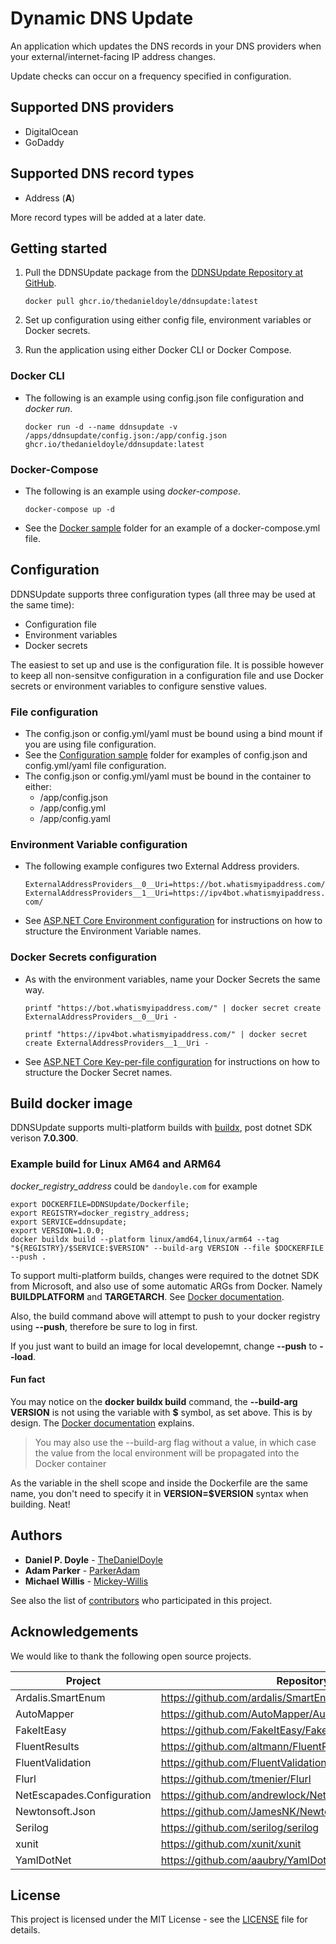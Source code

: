 # Dynamic DNS Update

An application which updates the DNS records in your DNS providers when your external/internet-facing IP address changes.

Update checks can occur on a frequency specified in configuration.

## Supported DNS providers

* DigitalOcean
* GoDaddy

## Supported DNS record types

* Address (**A**)

More record types will be added at a later date.

## Getting started

1. Pull the DDNSUpdate package from the [DDNSUpdate Repository at GitHub](https://github.com/users/TheDanielDoyle/packages/container/package/ddnsupdate).

    ``docker pull ghcr.io/thedanieldoyle/ddnsupdate:latest``

2. Set up configuration using either config file, environment variables or Docker secrets.

3. Run the application using either Docker CLI or Docker Compose.

### Docker CLI

* The following is an example using config.json file configuration and *docker run*.

    ``docker run -d --name ddnsupdate -v /apps/ddnsupdate/config.json:/app/config.json ghcr.io/thedanieldoyle/ddnsupdate:latest``

### Docker-Compose

* The following is an example using *docker-compose*.

    ``docker-compose up -d``

* See the [Docker sample](https://github.com/TheDanielDoyle/DDNSUpdate/tree/master/samples/) folder for an example of a docker-compose.yml file.

## Configuration

DDNSUpdate supports three configuration types (all three may be used at the same time):

* Configuration file
* Environment variables
* Docker secrets

The easiest to set up and use is the configuration file. It is possible however to keep all non-sensitve configuration in a configuration file and use Docker secrets or environment variables to configure senstive values.

### File configuration

* The config.json or config.yml/yaml must be bound using a bind mount if you are using file configuration.
* See the [Configuration sample](https://github.com/TheDanielDoyle/DDNSUpdate/tree/master/samples/Configuration) folder for examples of config.json and config.yml/yaml file configuration.
* The config.json or config.yml/yaml must be bound in the container to either:
  * /app/config.json
  * /app/config.yml
  * /app/config.yaml

### Environment Variable configuration

* The following example configures two External Address providers.

    ``ExternalAddressProviders__0__Uri=https://bot.whatismyipaddress.com/``
    ``ExternalAddressProviders__1__Uri=https://ipv4bot.whatismyipaddress.com/``

* See [ASP.NET Core Environment configuration](https://docs.microsoft.com/en-us/aspnet/core/fundamentals/configuration/?view=aspnetcore-3.1#environment-variables) for instructions on how to structure the Environment Variable names.

### Docker Secrets configuration

* As with the environment variables, name your Docker Secrets the same way.

    ``printf "https://bot.whatismyipaddress.com/" | docker secret create ExternalAddressProviders__0__Uri -``

    ``printf "https://ipv4bot.whatismyipaddress.com/" | docker secret create ExternalAddressProviders__1__Uri -``

* See [ASP.NET Core Key-per-file configuration](https://docs.microsoft.com/en-us/aspnet/core/fundamentals/configuration/?view=aspnetcore-3.1#key-per-file-configuration-provider) for instructions on how to structure the Docker Secret names.

## Build docker image

DDNSUpdate supports multi-platform builds with [buildx](https://docs.docker.com/engine/reference/commandline/buildx/), post dotnet SDK verison **7.0.300**.

### Example build for Linux AM64 and ARM64

_docker_registry_address_ could be `dandoyle.com` for example

```shell
export DOCKERFILE=DDNSUpdate/Dockerfile;
export REGISTRY=docker_registry_address;
export SERVICE=ddnsupdate;
export VERSION=1.0.0;
docker buildx build --platform linux/amd64,linux/arm64 --tag "${REGISTRY}/$SERVICE:$VERSION" --build-arg VERSION --file $DOCKERFILE --push .
```
To support multi-platform builds, changes were required to the dotnet SDK from Microsoft, and also use of some automatic ARGs from Docker. Namely **BUILDPLATFORM** and **TARGETARCH**. See [Docker documentation](https://docs.docker.com/engine/reference/builder/#automatic-platform-args-in-the-global-scope). 

Also, the build command above will attempt to push to your docker registry using **--push**, therefore be sure to log in first.

If you just want to build an image for local developemnt, change **--push** to **--load**.

#### Fun fact

You may notice on the **docker buildx build** command, the **--build-arg VERSION** is not using the variable with **$** symbol, as set above. This is by design. The [Docker documentation](https://docs.docker.com/engine/reference/commandline/build/#build-arg) explains.

> You may also use the --build-arg flag without a value, in which case the value from the local environment will be propagated into the Docker container

As the variable in the shell scope and inside the Dockerfile are the same name, you don't need to specify it in **VERSION=$VERSION** syntax when building. Neat!

## Authors

* **Daniel P. Doyle** - [TheDanielDoyle](https://github.com/TheDanielDoyle/)
* **Adam Parker** - [ParkerAdam](https://github.com/parkeradam/)
* **Michael Willis** - [Mickey-Willis](https://github.com/mickey-willis/)

See also the list of [contributors](https://github.com/TheDanielDoyle/DDNSUpdate/contributors) who participated in this project.

## Acknowledgements

We would like to thank the following open source projects.

| Project                    | Repository                                               | License                                                                                 |
| -------------------------- | -------------------------------------------------------- | --------------------------------------------------------------------------------------- |
| Ardalis.SmartEnum          | https://github.com/ardalis/SmartEnum                     | [LICENSE](https://github.com/ardalis/SmartEnum/blob/master/LICENSE)                     |
| AutoMapper                 | https://github.com/AutoMapper/AutoMapper                 | [LICENSE](https://github.com/AutoMapper/AutoMapper/blob/master/LICENSE.txt)             |
| FakeItEasy                 | https://github.com/FakeItEasy/FakeItEasy                 | [LICENSE](https://github.com/FakeItEasy/FakeItEasy/blob/master/License.txt)             |
| FluentResults              | https://github.com/altmann/FluentResults                 | [LICENSE](https://github.com/altmann/FluentResults/blob/master/LICENSE)                 |
| FluentValidation           | https://github.com/FluentValidation/FluentValidation     | [LICENSE](https://github.com/FluentValidation/FluentValidation/blob/master/License.txt) |
| Flurl                      | https://github.com/tmenier/Flurl                         | [LICENSE](https://github.com/tmenier/Flurl/blob/dev/LICENSE)                            |
| NetEscapades.Configuration | https://github.com/andrewlock/NetEscapades.Configuration | [LICENSE](https://github.com/andrewlock/NetEscapades.Configuration/blob/master/LICENSE) |
| Newtonsoft.Json            | https://github.com/JamesNK/Newtonsoft.Json               | [LICENSE](https://github.com/JamesNK/Newtonsoft.Json/blob/master/LICENSE.md)            |
| Serilog                    | https://github.com/serilog/serilog                       | [LICENSE](https://github.com/serilog/serilog/blob/dev/LICENSE)                          |
| xunit                      | https://github.com/xunit/xunit                           | [LICENSE](https://github.com/xunit/xunit/blob/main/LICENSE)                             |
| YamlDotNet                 | https://github.com/aaubry/YamlDotNet                     | [LICENSE](https://github.com/aaubry/YamlDotNet/blob/master/LICENSE.txt)                 |

## License

This project is licensed under the MIT License - see the [LICENSE](LICENSE.md) file for details.
